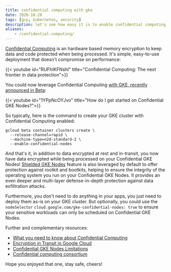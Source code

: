 ```yaml
---
title: confidential computing with gke
date: 2020-10-28
tags: [gcp, kubernetes, security]
description: let's see how easy it is to enable confidential computing on a gke cluster
aliases:
    - /confidential-computing/
---
```

[Confidential Computing](https://cloud.google.com/confidential-computing) is an hardware based memory encryption to keep data and code protected when being processed. It's simple, easy-to-use deployment that doesn't compromise on performance:

{{< youtube id="RUFhIKFNshI" title="Confidential Computing: The next frontier in data protection">}}

You could now leverage Confidential Computing [with GKE, recently announced in Beta](https://cloud.google.com/blog/products/identity-security/confidential-gke-nodes-now-available):

{{< youtube id="1YPpNcOYJvo" title="How do I get started on Confidential GKE Nodes?">}}

So typically, here is the command to create your GKE cluster with Confidential Computing enabled:
```
gcloud beta container clusters create \
  --release-channel=rapid \
  --machine-type=n2d-standard-2 \
  --enable-confidential-nodes
```

And that's it, in addition to data encrypted at rest and in-transit, you now have data encrypted while being processed on your Confidential GKE Nodes! [Shielded GKE Nodes](https://cloud.google.com/kubernetes-engine/docs/how-to/shielded-gke-nodes) feature is also leveraged by default to offer protection against rootkit and bootkits, helping to ensure the integrity of the operating system you run on your Confidential GKE Nodes. It provides an even deeper and multi-layer defense-in-depth protection against data exfiltration attacks.

Furthermore, you don't need to do anything in your apps, you just need to deploy them as-is on your GKE cluster. But optionally, you could use the `nodeSelector` `cloud.google.com/gke-confidential-nodes: true` to ensure your sensitive workloads can only be scheduled on Confidential GKE Nodes.

Further and complementary resources:
- [What you need to know about Confidential Computing](https://cloud.google.com/blog/products/identity-security/confidential-computing-data-encryption-during-processing)
- [Encryption in Transit in Google Cloud](https://cloud.google.com/security/encryption-in-transit/resources/encryption-in-transit-whitepaper.pdf)
- [Confidential GKE Nodes Limitations](https://cloud.google.com/kubernetes-engine/docs/how-to/confidential-gke-nodes#limitations)
- [Confidential computing consortium](https://confidentialcomputing.io/)

Hope you enjoyed that one, stay safe, cheers!
